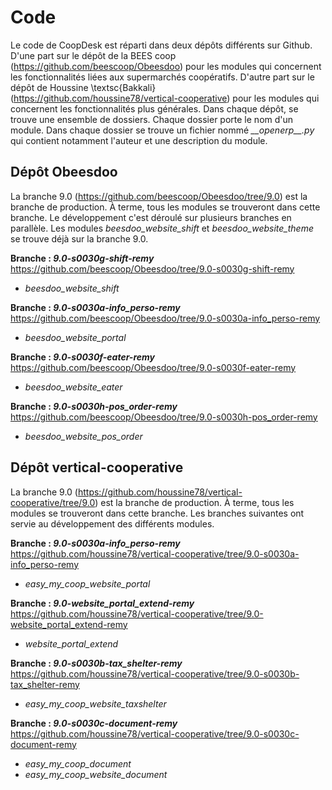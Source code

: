# Code

Le code de CoopDesk est réparti dans deux dépôts différents sur
Github. D'une part sur le dépôt de la BEES coop
(<https://github.com/beescoop/Obeesdoo>) pour les modules qui concernent
les fonctionnalités liées aux supermarchés coopératifs. D'autre part sur
le dépôt de Houssine \textsc{Bakkali}
(<https://github.com/houssine78/vertical-cooperative>) pour les modules
qui concernent les fonctionnalités plus générales. Dans chaque dépôt, se
trouve une ensemble de dossiers. Chaque dossier porte le nom  d'un
module. Dans chaque dossier se trouve un fichier nommé
*\_\_openerp\_\_.py* qui contient notamment l'auteur et une description
du module.


## Dépôt Obeesdoo

La branche 9.0 (<https://github.com/beescoop/Obeesdoo/tree/9.0>) est la
branche de production. À terme, tous les modules se trouveront dans
cette branche. Le développement c'est déroulé sur plusieurs branches en
parallèle. Les modules *beesdoo_website_shift* et
*beesdoo_website_theme* se trouve déjà sur la branche 9.0.


__Branche : *9.0-s0030g-shift-remy*__  
<https://github.com/beescoop/Obeesdoo/tree/9.0-s0030g-shift-remy>

- *beesdoo_website_shift*


__Branche : *9.0-s0030a-info_perso-remy*__  
<https://github.com/beescoop/Obeesdoo/tree/9.0-s0030a-info_perso-remy>

- *beesdoo_website_portal*


__Branche : *9.0-s0030f-eater-remy*__  
<https://github.com/beescoop/Obeesdoo/tree/9.0-s0030f-eater-remy>

- *beesdoo_website_eater*


__Branche : *9.0-s0030h-pos_order-remy*__  
<https://github.com/beescoop/Obeesdoo/tree/9.0-s0030h-pos_order-remy>

- *beesdoo_website_pos_order*


## Dépôt vertical-cooperative

La branche 9.0
(<https://github.com/houssine78/vertical-cooperative/tree/9.0>) est la
branche de production. À terme, tous les modules se trouveront dans
cette branche. Les branches suivantes ont servie au développement des
différents modules.


__Branche : *9.0-s0030a-info_perso-remy*__  
<https://github.com/houssine78/vertical-cooperative/tree/9.0-s0030a-info_perso-remy>

- *easy_my_coop_website_portal*


__Branche : *9.0-website_portal_extend-remy*__  
<https://github.com/houssine78/vertical-cooperative/tree/9.0-website_portal_extend-remy>

- *website_portal_extend*


__Branche : *9.0-s0030b-tax_shelter-remy*__  
<https://github.com/houssine78/vertical-cooperative/tree/9.0-s0030b-tax_shelter-remy>

- *easy_my_coop_website_taxshelter*


__Branche : *9.0-s0030c-document-remy*__  
<https://github.com/houssine78/vertical-cooperative/tree/9.0-s0030c-document-remy>

- *easy_my_coop_document*
- *easy_my_coop_website_document*
